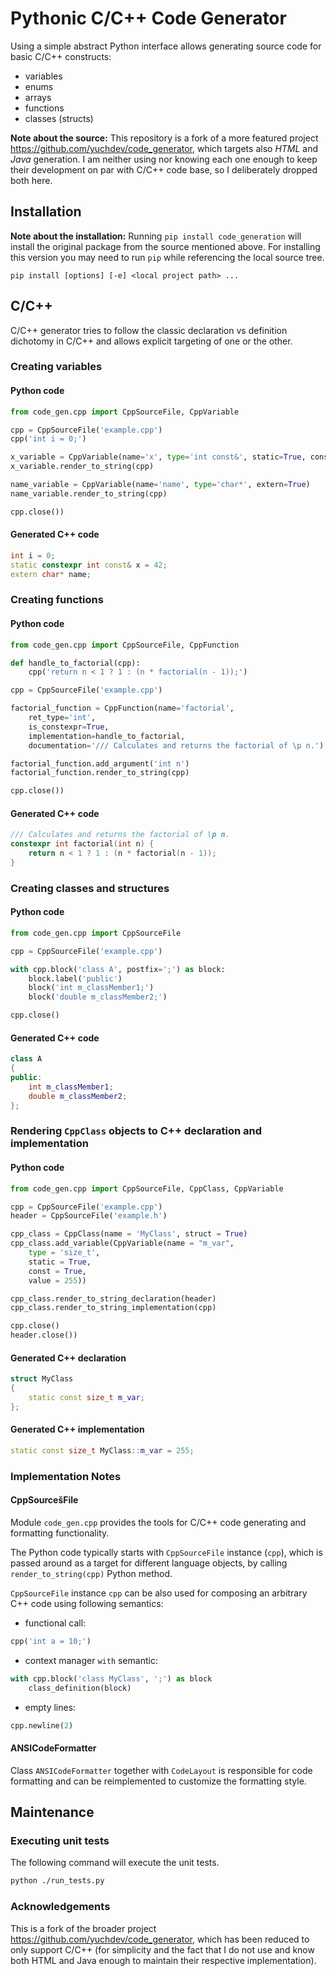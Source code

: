 # Pythonic C/C++ Code Generator

Using a simple abstract Python interface allows generating source code for
basic C/C++ constructs:
* variables
* enums
* arrays
* functions
* classes (structs)

**Note about the source:** This repository is a fork of a more featured project
https://github.com/yuchdev/code_generator, which targets also *HTML* and *Java*
generation. I am neither using nor knowing each one enough to keep their
development on par with C/C++ code base, so I deliberately dropped both here.

## Installation

**Note about the installation:** Running `pip install code_generation` will install the original package from the source mentioned above. For installing this version you may need to run `pip` while referencing the local source tree.
```shell
pip install [options] [-e] <local project path> ...
```

## C/C++

C/C++ generator tries to follow the classic declaration vs definition dichotomy
in C/C++ and allows explicit targeting of one or the other.

### Creating variables

#### Python code
```python
from code_gen.cpp import CppSourceFile, CppVariable

cpp = CppSourceFile('example.cpp')
cpp('int i = 0;')

x_variable = CppVariable(name='x', type='int const&', static=True, constexpr=True, value='42')
x_variable.render_to_string(cpp)

name_variable = CppVariable(name='name', type='char*', extern=True)
name_variable.render_to_string(cpp)

cpp.close())
```

#### Generated C++ code
```c++
int i = 0;
static constexpr int const& x = 42;
extern char* name;
```

### Creating functions

#### Python code
```python
from code_gen.cpp import CppSourceFile, CppFunction

def handle_to_factorial(cpp):
    cpp('return n < 1 ? 1 : (n * factorial(n - 1));')

cpp = CppSourceFile('example.cpp')

factorial_function = CppFunction(name='factorial',
    ret_type='int',
    is_constexpr=True,
    implementation=handle_to_factorial,
    documentation='/// Calculates and returns the factorial of \p n.')

factorial_function.add_argument('int n')
factorial_function.render_to_string(cpp)

cpp.close())
```

#### Generated C++ code
```c++
/// Calculates and returns the factorial of \p n.
constexpr int factorial(int n) {
    return n < 1 ? 1 : (n * factorial(n - 1));
}

```

### Creating classes and structures

#### Python code
```python
from code_gen.cpp import CppSourceFile

cpp = CppSourceFile('example.cpp')

with cpp.block('class A', postfix=';') as block:
    block.label('public')
    block('int m_classMember1;')
    block('double m_classMember2;')

cpp.close()
```

#### Generated C++ code
```c++
class A
{
public:
    int m_classMember1;
    double m_classMember2;
};
```

### Rendering `CppClass` objects to C++ declaration and implementation

#### Python code

```python
from code_gen.cpp import CppSourceFile, CppClass, CppVariable

cpp = CppSourceFile('example.cpp')
header = CppSourceFile('example.h')

cpp_class = CppClass(name = 'MyClass', struct = True)
cpp_class.add_variable(CppVariable(name = "m_var",
    type = 'size_t',
    static = True,
    const = True,
    value = 255))

cpp_class.render_to_string_declaration(header)
cpp_class.render_to_string_implementation(cpp)

cpp.close()
header.close())
```
 
#### Generated C++ declaration

```c++
struct MyClass
{
    static const size_t m_var;
};
```
 
#### Generated C++ implementation
```c++
static const size_t MyClass::m_var = 255;
```

### Implementation Notes

#### CppSourcešFile

Module `code_gen.cpp` provides the tools for C/C++ code generating and
formatting functionality.
 
The Python code typically starts with `CppSourceFile` instance (`cpp`), which
is passed around as a target for different language objects, by calling
`render_to_string(cpp)` Python method.

`CppSourceFile` instance `cpp` can be also used for composing an arbitrary C++
code using following semantics:

- functional call:
```python
cpp('int a = 10;')
```
 
- context manager `with` semantic:
```python
with cpp.block('class MyClass', ';') as block
    class_definition(block)
```
 
- empty lines:
```python
cpp.newline(2)
```

#### ANSICodeFormatter

Class `ANSICodeFormatter` together with `CodeLayout` is responsible for code
formatting and can be reimplemented to customize the formatting style.
 
## Maintenance

### Executing unit tests
The following command will execute the unit tests.

```bash
python ./run_tests.py
```

### Acknowledgements

This is a fork of the broader project
https://github.com/yuchdev/code_generator, which has been reduced to only
support C/C++ (for simplicity and the fact that I do not use and know both HTML
and Java enough to maintain their respective implementation).
